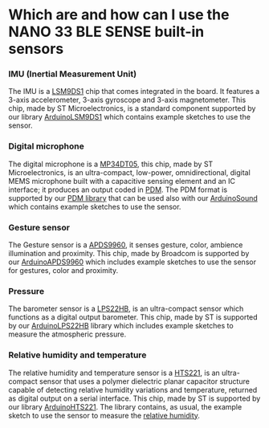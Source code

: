 # Which are and how can I use the NANO 33 BLE SENSE built-in sensors

### IMU (Inertial Measurement Unit)  
The IMU is a [LSM9DS1](https://www.st.com/resource/en/datasheet/lsm9ds1.pdf) chip that comes integrated in the board. It features a 3-axis accelerometer, 3-axis gyroscope and 3-axis magnetometer. This chip, made by ST Microelectronics, is a standard component supported by our library [ArduinoLSM9DS1](https://www.arduino.cc/en/Reference/ArduinoLSM9DS1) which contains example sketches to use the sensor.

### Digital microphone 
The digital microphone is a [MP34DT05](https://www.st.com/resource/en/datasheet/mp34dt05-a.pdf), this chip, made by ST Microelectronics, is an ultra-compact, low-power, omnidirectional, digital MEMS microphone built with a capacitive sensing element and an IC interface; it produces an output coded in [PDM](https://en.wikipedia.org/wiki/Pulse-density_modulation). The PDM format is supported by our [PDM library](https://www.arduino.cc/en/Reference/PDM) that can be used also with our [ArduinoSound](https://www.arduino.cc/en/Reference/ArduinoSound) which contains example sketches to use the sensor.

### Gesture sensor
The Gesture sensor is a [APDS9960](https://docs.broadcom.com/docs/AV02-4191EN), it senses gesture, color, ambience illumination and proximity. This chip, made by Broadcom is supported by our [ArduinoAPDS9960](https://www.arduino.cc/en/Reference/ArduinoAPDS9960) which includes example sketches to use the sensor for gestures, color and proximity.

### Pressure
The barometer sensor is a [LPS22HB](https://www.st.com/resource/en/datasheet/lps22hb.pdf), is an ultra-compact sensor which functions as a digital output barometer. This chip, made by ST is supported by our [ArduinoLPS22HB](https://www.arduino.cc/en/Reference/ArduinoLPS22HB) library which includes example sketches to measure the atmospheric pressure.

### Relative humidity and temperature
The relative humidity and temperature sensor is a [HTS221](https://www.st.com/resource/en/datasheet/HTS221.pdf), is an ultra-compact sensor that uses a polymer dielectric planar capacitor structure capable of detecting relative humidity variations and temperature, returned as digital output on a serial interface. This chip, made by ST is supported by our library [ArduinoHTS221](https://www.arduino.cc/en/Reference/ArduinoHTS221).
The library contains, as usual, the example sketch to use the sensor to measure the [relative humidity](https://en.wikipedia.org/wiki/Relative_humidity).
